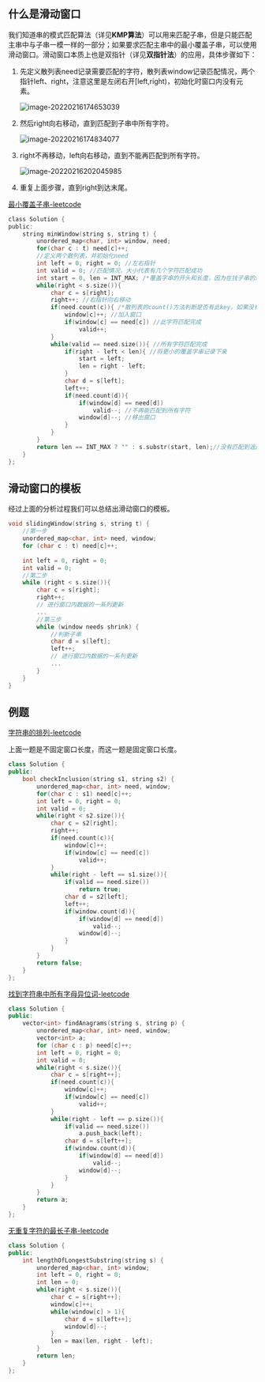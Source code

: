 ## 什么是滑动窗口

我们知道串的模式匹配算法（详见**KMP算法**）可以用来匹配子串，但是只能匹配主串中与子串一模一样的一部分；如果要求匹配主串中的最小覆盖子串，可以使用滑动窗口。滑动窗口本质上也是双指针（详见**双指针法**）的应用，具体步骤如下：

1. 先定义散列表need记录需要匹配的字符，散列表window记录匹配情况，两个指针left、right，注意这里是左闭右开[left,right)，初始化时窗口内没有元素。

   ![image-20220216174653039](https://gitee.com/huanghaoh/imgbed/raw/master/img/202202161746075.png)

2. 然后right向右移动，直到匹配到子串中所有字符。

   ![image-20220216174834077](https://gitee.com/huanghaoh/imgbed/raw/master/img/202202161748113.png)

3. right不再移动，left向右移动，直到不能再匹配到所有字符。

   ![image-20220216202045985](https://gitee.com/huanghaoh/imgbed/raw/master/img/202202162020025.png)

4. 重复上面步骤，直到right到达末尾。

[最小覆盖子串-leetcode](https://leetcode-cn.com/problems/minimum-window-substring/)

~~~C
class Solution {
public:
    string minWindow(string s, string t) {
        unordered_map<char, int> window, need;
        for(char c : t) need[c]++;
        //定义两个散列表，并初始化need
        int left = 0, right = 0; //左右指针
        int valid = 0; //匹配情况，大小代表有几个字符匹配成功
        int start = 0, len = INT_MAX; /*覆盖字串的开头和长度，因为在找子串的过程中只有长度小于已记录的才会被记录下来。这里因为第一次匹配到时需要记录下来，所以先用最大正整数INT_MAX表示*/
        while(right < s.size()){
            char c = s[right];
            right++; //右指针向右移动
            if(need.count(c)){ /*散列表的count()方法判断是否有此key，如果没有此key使用need[key]会创建一个值为0的此key，为了防止need被改变，这里需要判断*/
                window[c]++; //加入窗口
                if(window[c] == need[c]) //此字符匹配完成
                    valid++;
            }
            while(valid == need.size()){ //所有字符匹配完成
                if(right - left < len){ //将更小的覆盖字串记录下来
                    start = left;
                    len = right - left;
                }
                char d = s[left];
                left++;
                if(need.count(d)){
                    if(window[d] == need[d])
                        valid--; //不再能匹配到所有字符
                    window[d]--; //移出窗口
                }
            }
        }
        return len == INT_MAX ? "" : s.substr(start, len);//没有匹配到返回空字符串，否则返回最小覆盖字串
    }
};
~~~

## 滑动窗口的模板

经过上面的分析过程我们可以总结出滑动窗口的模板。

~~~C++
void slidingWindow(string s, string t) {
    //第一步
    unordered_map<char, int> need, window;
    for (char c : t) need[c]++;
    
    int left = 0, right = 0;
    int valid = 0; 
    //第二步
    while (right < s.size()){
        char c = s[right];
        right++;
        // 进行窗口内数据的一系列更新
        ...
		//第三步
        while (window needs shrink) {
            //判断子串
            char d = s[left];
            left++;
            // 进行窗口内数据的一系列更新
            ...
        }
    }
}
~~~

## 例题

[字符串的排列-leetcode](https://leetcode-cn.com/problems/permutation-in-string/)

上面一题是不固定窗口长度，而这一题是固定窗口长度。

~~~C++
class Solution {
public:
    bool checkInclusion(string s1, string s2) {
        unordered_map<char, int> need, window;
        for(char c : s1) need[c]++;
        int left = 0, right = 0;
        int valid = 0;
        while(right < s2.size()){
            char c = s2[right];
            right++;
            if(need.count(c)){
                window[c]++;
                if(window[c] == need[c])
                    valid++;
            }
            while(right - left == s1.size()){
                if(valid == need.size())
                    return true;
                char d = s2[left];
                left++;
                if(window.count(d)){
                    if(window[d] == need[d])
                        valid--;
                    window[d]--;
                }
            }
        }
        return false;
    }
};
~~~

[找到字符串中所有字母异位词-leetcode](https://leetcode-cn.com/problems/find-all-anagrams-in-a-string/)

~~~C++
class Solution {
public:
    vector<int> findAnagrams(string s, string p) {
        unordered_map<char, int> need, window;
        vector<int> a;
        for (char c : p) need[c]++;
        int left = 0, right = 0;
        int valid = 0;
        while(right < s.size()){
            char c = s[right++];
            if(need.count(c)){
                window[c]++;
                if(window[c] == need[c])
                    valid++;
            }
            while(right - left == p.size()){
                if(valid == need.size())
                    a.push_back(left);
                char d = s[left++];
                if(window.count(d)){
                    if(window[d] == need[d])
                        valid--;
                    window[d]--;
                }
            }
        }
        return a;
    }
};
~~~

[无重复字符的最长子串-leetcode](https://leetcode-cn.com/problems/longest-substring-without-repeating-characters/)

~~~C++
class Solution {
public:
    int lengthOfLongestSubstring(string s) {
        unordered_map<char, int> window;
        int left = 0, right = 0;
        int len = 0;
        while(right < s.size()){
            char c = s[right++];
            window[c]++;
            while(window[c] > 1){
                char d = s[left++];
                window[d]--;
            }
            len = max(len, right - left);
        }
        return len;
    }
};
~~~

